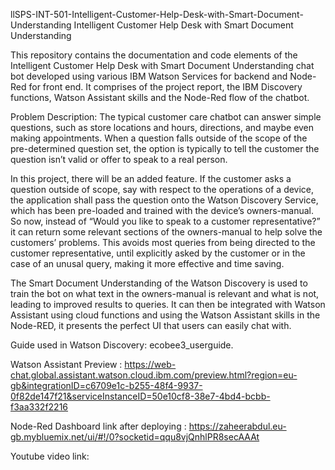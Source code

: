 llSPS-INT-501-Intelligent-Customer-Help-Desk-with-Smart-Document-Understanding
Intelligent Customer Help Desk with Smart Document Understanding

This repository contains the documentation and code elements of the Intelligent Customer Help Desk with Smart Document Understanding chat bot developed using various IBM Watson Services for backend and Node-Red for front end. It comprises of the project report, the IBM Discovery functions, Watson Assistant skills and the Node-Red flow of the chatbot.

Problem Description: The typical customer care chatbot can answer simple questions, such as store locations and hours, directions, and maybe even making appointments. When a question falls outside of the scope of the pre-determined question set, the option is typically to tell the customer the question isn’t valid or offer to speak to a real person.

In this project, there will be an added feature. If the customer asks a question outside of scope, say with respect to the operations of a device, the application shall pass the question onto the Watson Discovery Service, which has been pre-loaded and trained with the device’s owners-manual. So now, instead of “Would you like to speak to a customer representative?” it can return some relevant sections of the owners-manual to help solve the customers’ problems. This avoids most queries from being directed to the customer representative, until explicitly asked by the customer or in the case of an unusal query, making it more effective and time saving.

The Smart Document Understanding of the Watson Discovery is used to train the bot on what text in the owners-manual is relevant and what is not, leading to improved results to queries. It can then be integrated with Watson Assistant using cloud functions and using the Watson Assistant skills in the Node-RED, it presents the perfect UI that users can easily chat with.

Guide used in Watson Discovery: ecobee3_userguide.

Watson Assistant Preview :  https://web-chat.global.assistant.watson.cloud.ibm.com/preview.html?region=eu-gb&integrationID=c6709e1c-b255-48f4-9937-0f82de147f21&serviceInstanceID=50e10cf8-38e7-4bd4-bcbb-f3aa332f2216

Node-Red Dashboard link after deploying :  https://zaheerabdul.eu-gb.mybluemix.net/ui/#!/0?socketid=qqu8vjQnhlPR8secAAAt

Youtube video link:
